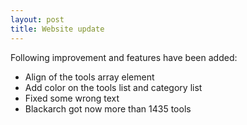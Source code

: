 ```yaml
---
layout: post
title: Website update
---
```


Following improvement and features have been added:

* Align of the tools array element
* Add color on the tools list and category list
* Fixed some wrong text
* Blackarch got now more than 1435 tools